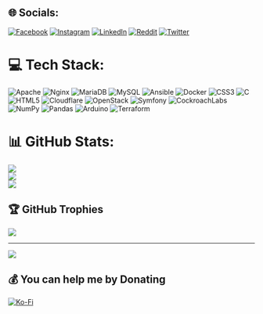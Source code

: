 
## 🌐 Socials:
[![Facebook](https://img.shields.io/badge/Facebook-%231877F2.svg?logo=Facebook&logoColor=white)](https://facebook.com/prosaugat1) [![Instagram](https://img.shields.io/badge/Instagram-%23E4405F.svg?logo=Instagram&logoColor=white)](https://instagram.com/pro_saugat) [![LinkedIn](https://img.shields.io/badge/LinkedIn-%230077B5.svg?logo=linkedin&logoColor=white)](https://linkedin.com/in/prosaugat) [![Reddit](https://img.shields.io/badge/Reddit-%23FF4500.svg?logo=Reddit&logoColor=white)](https://reddit.com/user/prosaugat) [![Twitter](https://img.shields.io/badge/Twitter-%231DA1F2.svg?logo=Twitter&logoColor=white)](https://twitter.com/prosaugat) 

# 💻 Tech Stack:
![Apache](https://img.shields.io/badge/apache-%23D42029.svg?style=flat-square&logo=apache&logoColor=white) ![Nginx](https://img.shields.io/badge/nginx-%23009639.svg?style=flat-square&logo=nginx&logoColor=white) ![MariaDB](https://img.shields.io/badge/MariaDB-003545?style=flat-square&logo=mariadb&logoColor=white) ![MySQL](https://img.shields.io/badge/mysql-%2300f.svg?style=flat-square&logo=mysql&logoColor=white) ![Ansible](https://img.shields.io/badge/ansible-%231A1918.svg?style=flat-square&logo=ansible&logoColor=white) ![Docker](https://img.shields.io/badge/docker-%230db7ed.svg?style=flat-square&logo=docker&logoColor=white) ![CSS3](https://img.shields.io/badge/css3-%231572B6.svg?style=flat-square&logo=css3&logoColor=white) ![C](https://img.shields.io/badge/c-%2300599C.svg?style=flat-square&logo=c&logoColor=white) ![HTML5](https://img.shields.io/badge/html5-%23E34F26.svg?style=flat-square&logo=html5&logoColor=white) ![Cloudflare](https://img.shields.io/badge/Cloudflare-F38020?style=flat-square&logo=Cloudflare&logoColor=white) ![OpenStack](https://img.shields.io/badge/Openstack-%23f01742.svg?style=flat-square&logo=openstack&logoColor=white) ![Symfony](https://img.shields.io/badge/symfony-%23000000.svg?style=flat-square&logo=symfony&logoColor=white) ![CockroachLabs](https://img.shields.io/badge/Cockroach%20Labs-6933FF?style=flat-square&logo=Cockroach%20Labs&logoColor=white) ![NumPy](https://img.shields.io/badge/numpy-%23013243.svg?style=flat-square&logo=numpy&logoColor=white) ![Pandas](https://img.shields.io/badge/pandas-%23150458.svg?style=flat-square&logo=pandas&logoColor=white) ![Arduino](https://img.shields.io/badge/-Arduino-00979D?style=flat-square&logo=Arduino&logoColor=white) ![Terraform](https://img.shields.io/badge/terraform-%235835CC.svg?style=flat-square&logo=terraform&logoColor=white)
# 📊 GitHub Stats:
![](https://github-readme-stats.vercel.app/api?username=prosaugat&theme=dark&hide_border=false&include_all_commits=false&count_private=false)<br/>
![](https://github-readme-streak-stats.herokuapp.com/?user=prosaugat&theme=dark&hide_border=false)<br/>
![](https://github-readme-stats.vercel.app/api/top-langs/?username=prosaugat&theme=dark&hide_border=false&include_all_commits=false&count_private=false&layout=compact)

## 🏆 GitHub Trophies
![](https://github-profile-trophy.vercel.app/?username=prosaugat&theme=radical&no-frame=false&no-bg=true&margin-w=4)

---
[![](https://visitcount.itsvg.in/api?id=prosaugat&icon=0&color=0)](https://visitcount.itsvg.in)

  ## 💰 You can help me by Donating
[![Ko-Fi](https://img.shields.io/badge/Ko--fi-F16061?style=for-the-badge&logo=ko-fi&logoColor=white)](https://ko-fi.com/prosaugat) 
